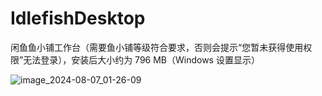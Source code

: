 # IdlefishDesktop
闲鱼鱼小铺工作台（需要鱼小铺等级符合要求，否则会提示“您暂未获得使用权限”无法登录），安装后大小约为 796 MB（Windows 设置显示）

![image_2024-08-07_01-26-09](https://github.com/user-attachments/assets/053c6f73-d55f-4be8-b880-9caee10f095a)
